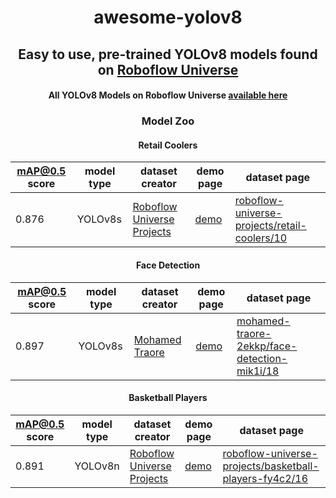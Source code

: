 <div align="center">
<h1>
  awesome-yolov8
</h1>

<h2>
  Easy to use, pre-trained YOLOv8 models found on <a href="https://universe.roboflow.com">Roboflow Universe</a>
</h2>

<h4>
  All YOLOv8 Models on Roboflow Universe <a href="https://universe.roboflow.com/search?q=model:yolov8">available here</a>
</h4>

### Model Zoo
</div>

<div align="center"><h4>Retail Coolers</h4></div>

| mAP@0.5 score | model type | dataset creator | demo page | dataset page | 
|---            |---         |---         |---        |---           |
| 0.876 | YOLOv8s | [Roboflow Universe Projects](https://universe.roboflow.com/roboflow-universe-projects/) | [demo](https://universe.roboflow.com/roboflow-universe-projects/retail-coolers/model/10) | [roboflow-universe-projects/retail-coolers/10](https://universe.roboflow.com/roboflow-universe-projects/retail-coolers)

<div align="center"><h4>Face Detection</h4></div>

| mAP@0.5 score | model type | dataset creator | demo page | dataset page | 
|---            |---         |---         |---        |---           |
| 0.897 | YOLOv8s | [Mohamed Traore](https://universe.roboflow.com/mohamed-traore-2ekkp/) | [demo](https://universe.roboflow.com/mohamed-traore-2ekkp/face-detection-mik1i/model/18) | [mohamed-traore-2ekkp/face-detection-mik1i/18](https://universe.roboflow.com/mohamed-traore-2ekkp/face-detection-mik1i)

<div align="center"><h4>Basketball Players</h4></div>

| mAP@0.5 score | model type | dataset creator | demo page | dataset page | 
|---            |---         |---         |---        |---           |
| 0.891 | YOLOv8n | [Roboflow Universe Projects](https://universe.roboflow.com/roboflow-universe-projects/) | [demo](https://universe.roboflow.com/roboflow-universe-projects/basketball-players-fy4c2/model/16) | [roboflow-universe-projects/basketball-players-fy4c2/16](https://universe.roboflow.com/roboflow-universe-projects/basketball-players-fy4c2)
